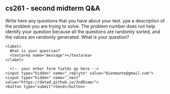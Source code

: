 ## cs261 - second midterm Q&A

Write here any questions that you have about your test.
ype a description of the problem you are trying to solve. The problem number does not help identify your question because all the questions are randomly sorted, and the values are randomly generated. What is your question?

<!-- modify this form HTML and place wherever you want your form -->		
	
   <form		
    action="https://formsubmit.co/dianmante@gmail.com"		
    method="POST"		
  >		
 		
    <label>		
      What is your question? 	
      <textarea name="message"></textarea>		
    </label>		

      <!-- your other form fields go here -->		
    <input type="hidden" name="_replyto" value="dianmante@gmail.com">	
    <input type="hidden" name="_next" value="https://datad.github.io/2ndExam/">		      
    <button type="submit">Send</button>		
  </form>
